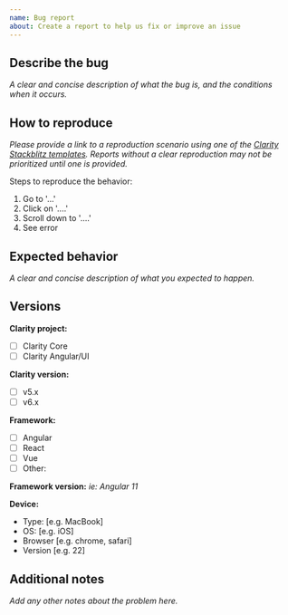 ```yaml
---
name: Bug report
about: Create a report to help us fix or improve an issue
---
```


## Describe the bug

_A clear and concise description of what the bug is, and the conditions when it occurs._

## How to reproduce

_Please provide a link to a reproduction scenario using one of the [Clarity Stackblitz templates](https://stackblitz.com/@clr-team). Reports without a clear reproduction may not be prioritized until one is provided._

Steps to reproduce the behavior:

1.  Go to '...'
2.  Click on '....'
3.  Scroll down to '....'
4.  See error

## Expected behavior

_A clear and concise description of what you expected to happen._

## Versions

**Clarity project:**

- [ ] Clarity Core
- [ ] Clarity Angular/UI

**Clarity version:**

- [ ] v5.x
- [ ] v6.x

**Framework:**

- [ ] Angular
- [ ] React
- [ ] Vue
- [ ] Other:

**Framework version:**
_ie: Angular 11_

**Device:**

- Type: [e.g. MacBook]
- OS: [e.g. iOS]
- Browser [e.g. chrome, safari]
- Version [e.g. 22]

## Additional notes

_Add any other notes about the problem here._
